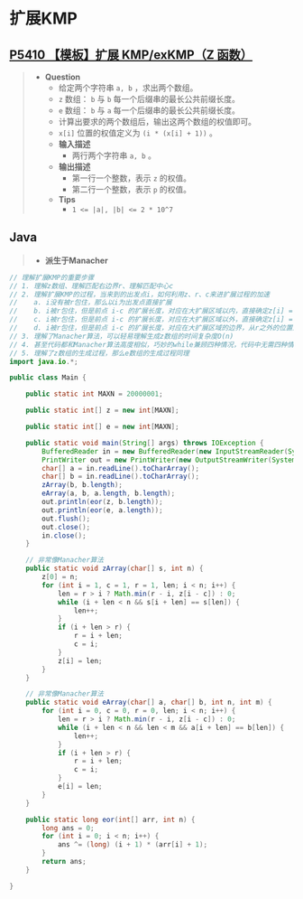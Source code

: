 # 扩展KMP

## [P5410 【模板】扩展 KMP/exKMP（Z 函数）](https://www.luogu.com.cn/problem/P5410)

> - **Question**
>   - 给定两个字符串 `a, b` ，求出两个数组。
>   - `z` 数组： `b` 与 `b` 每一个后缀串的最长公共前缀长度。
>   - `e` 数组： `b` 与 `a` 每一个后缀串的最长公共前缀长度。
>   - 计算出要求的两个数组后，输出这两个数组的权值即可。
>   - `x[i]` 位置的权值定义为 `(i * (x[i] + 1))` 。
>   - **输入描述**
>     - 两行两个字符串 `a, b` 。
>   - **输出描述**
>     - 第一行一个整数，表示 `z` 的权值。
>     - 第二行一个整数，表示 `p` 的权值。
>   - **Tips**
>     - `1 <= |a|, |b| <= 2 * 10^7`

## Java

> - **派生于Manacher**

```java
// 理解扩展KMP的重要步骤
// 1. 理解z数组、理解匹配右边界r、理解匹配中心c
// 2. 理解扩展KMP的过程，当来到的出发点i，如何利用z、r、c来进扩展过程的加速
//    a. i没有被r包住，那么以i为出发点直接扩展
//    b. i被r包住，但是前点 i-c 的扩展长度，对应在大扩展区域以内，直接确定z[i] = z[i-c]
//    c. i被r包住，但是前点 i-c 的扩展长度，对应在大扩展区域以外，直接确定z[i] = r - i
//    d. i被r包住，但是前点 i-c 的扩展长度，对应在大扩展区域的边界，从r之外的位置进行扩展
// 3. 理解了Manacher算法，可以轻易理解生成z数组的时间复杂度O(n)
// 4. 甚至代码都和Manacher算法高度相似，巧妙的while兼顾四种情况，代码中无需四种情况的判断
// 5. 理解了z数组的生成过程，那么e数组的生成过程同理
import java.io.*;

public class Main {

    public static int MAXN = 20000001;

    public static int[] z = new int[MAXN];

    public static int[] e = new int[MAXN];

    public static void main(String[] args) throws IOException {
        BufferedReader in = new BufferedReader(new InputStreamReader(System.in));
        PrintWriter out = new PrintWriter(new OutputStreamWriter(System.out));
        char[] a = in.readLine().toCharArray();
        char[] b = in.readLine().toCharArray();
        zArray(b, b.length);
        eArray(a, b, a.length, b.length);
        out.println(eor(z, b.length));
        out.println(eor(e, a.length));
        out.flush();
        out.close();
        in.close();
    }

    // 非常像Manacher算法
    public static void zArray(char[] s, int n) {
        z[0] = n;
        for (int i = 1, c = 1, r = 1, len; i < n; i++) {
            len = r > i ? Math.min(r - i, z[i - c]) : 0;
            while (i + len < n && s[i + len] == s[len]) {
                len++;
            }
            if (i + len > r) {
                r = i + len;
                c = i;
            }
            z[i] = len;
        }
    }

    // 非常像Manacher算法
    public static void eArray(char[] a, char[] b, int n, int m) {
        for (int i = 0, c = 0, r = 0, len; i < n; i++) {
            len = r > i ? Math.min(r - i, z[i - c]) : 0;
            while (i + len < n && len < m && a[i + len] == b[len]) {
                len++;
            }
            if (i + len > r) {
                r = i + len;
                c = i;
            }
            e[i] = len;
        }
    }

    public static long eor(int[] arr, int n) {
        long ans = 0;
        for (int i = 0; i < n; i++) {
            ans ^= (long) (i + 1) * (arr[i] + 1);
        }
        return ans;
    }

}
```
